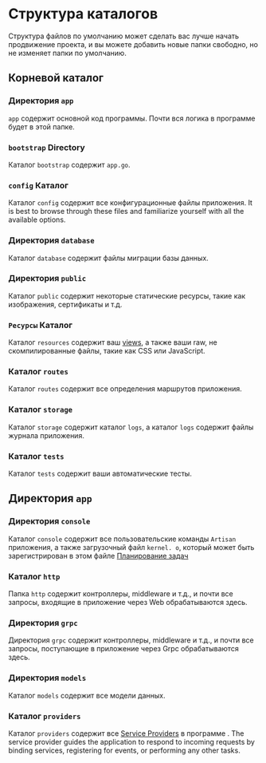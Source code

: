 # Структура каталогов

Структура файлов по умолчанию может сделать вас лучше начать продвижение проекта, и вы можете добавить новые папки свободно, но
не изменяет папки по умолчанию.

## Корневой каталог

### Директория `app`

`app` содержит основной код программы. Почти вся логика в программе будет в этой папке.

### `bootstrap` Directory

Каталог `bootstrap` содержит `app.go`.

### `config` Каталог

Каталог `config` содержит все конфигурационные файлы приложения. It is best to browse through these files and
familiarize yourself with all the available options.

### Директория `database`

Каталог `database` содержит файлы миграции базы данных.

### Директория `public`

Каталог `public` содержит некоторые статические ресурсы, такие как изображения, сертификаты и т.д.

### `Ресурсы` Каталог

Каталог `resources` содержит ваш [views](../basic/views), а также ваши raw, не скомпилированные файлы, такие как
CSS или JavaScript.

### Каталог `routes`

Каталог `routes` содержит все определения маршрутов приложения.

### Каталог `storage`

Каталог `storage` содержит каталог `logs`, а каталог `logs` содержит файлы журнала приложения.

### Каталог `tests`

Каталог `tests` содержит ваши автоматические тесты.

## Директория `app`

### Директория `console`

Каталог `console` содержит все пользовательские команды `Artisan` приложения, а также загрузочный файл
`kernel. o`, который может быть зарегистрирован в этом файле [Планирование задач](../advanced/schedule)

### Каталог `http`

Папка `http` содержит контроллеры, middleware и т.д., и почти все запросы, входящие в приложение через
Web обрабатываются здесь.

### Директория `grpc`

Директория `grpc` содержит контроллеры, middleware и т.д., и почти все запросы, поступающие в приложение через
Grpc обрабатываются здесь.

### Директория `models`

Каталог `models` содержит все модели данных.

### Каталог `providers`

Каталог `providers` содержит все [Service Providers](../foundation/providers) в программе
. The service provider guides the application to respond to incoming requests by binding services, registering
for events, or performing any other tasks.
